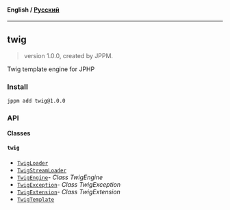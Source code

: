 #### **English** / [Русский](README.ru.md)

---

## twig
> version 1.0.0, created by JPPM.

Twig template engine for JPHP

### Install
```
jppm add twig@1.0.0
```

### API
**Classes**

#### `twig`

- [`TwigLoader`](https://github.com/jphp-group/twig/blob/master/api-docs/classes/twig/TwigLoader.md)
- [`TwigStreamLoader`](https://github.com/jphp-group/twig/blob/master/api-docs/classes/twig/TwigStreamLoader.md)
- [`TwigEngine`](https://github.com/jphp-group/twig/blob/master/api-docs/classes/twig/TwigEngine.md)- _Class TwigEngine_
- [`TwigException`](https://github.com/jphp-group/twig/blob/master/api-docs/classes/twig/TwigException.md)- _Class TwigException_
- [`TwigExtension`](https://github.com/jphp-group/twig/blob/master/api-docs/classes/twig/TwigExtension.md)- _Class TwigExtension_
- [`TwigTemplate`](https://github.com/jphp-group/twig/blob/master/api-docs/classes/twig/TwigTemplate.md)